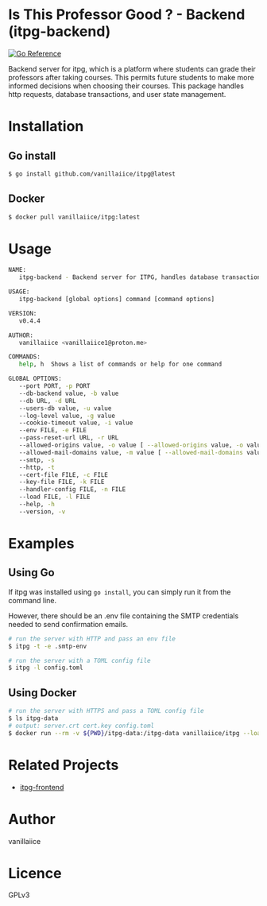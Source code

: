 # Is This Professor Good ? - Backend (itpg-backend)

[![Go Reference](https://pkg.go.dev/badge/golang.org/x/example.svg)](https://pkg.go.dev/github.com/vanillaiice/itpg)

Backend server for itpg, which is a platform where students can grade their professors after taking courses.
This permits future students to make more informed decisions when choosing their courses.
This package handles http requests, database transactions, and user state management.

# Installation

## Go install

```sh
$ go install github.com/vanillaiice/itpg@latest
```

## Docker

```sh
$ docker pull vanillaiice/itpg:latest
```

# Usage

```sh
NAME:
   itpg-backend - Backend server for ITPG, handles database transactions and user state management through HTTP(S) requests.

USAGE:
   itpg-backend [global options] command [command options]

VERSION:
   v0.4.4

AUTHOR:
   vanillaiice <vanillaiice1@proton.me>

COMMANDS:
   help, h  Shows a list of commands or help for one command

GLOBAL OPTIONS:
   --port PORT, -p PORT                                                               listen on PORT (default: "443")
   --db-backend value, -b value                                                       database backend, either sqlite or postgres (default: "sqlite")
   --db URL, -d URL                                                                   database connection URL (default: "itpg.db")
   --users-db value, -u value                                                         user state management bolt database (default: "users.db")
   --log-level value, -g value                                                        log level (default: "info")
   --cookie-timeout value, -i value                                                   cookie timeout in minutes (default: 30)
   --env FILE, -e FILE                                                                load SMTP configuration from FILE (default: ".env")
   --pass-reset-url URL, -r URL                                                       password reset web page URL
   --allowed-origins value, -o value [ --allowed-origins value, -o value ]            only allow specified origins to access resources (default: "*")
   --allowed-mail-domains value, -m value [ --allowed-mail-domains value, -m value ]  only allow specified mail domains to register (default: "*")
   --smtp, -s                                                                         use SMTP instead of SMTPS (default: false)
   --http, -t                                                                         use HTTP instead of HTTPS (default: false)
   --cert-file FILE, -c FILE                                                          load SSL certificate file from FILE
   --key-file FILE, -k FILE                                                           laod SSL secret key from FILE
   --handler-config FILE, -n FILE                                                     load JSON handler config from FILE (default: "handlers.json")
   --load FILE, -l FILE                                                               load TOML config from FILE
   --help, -h                                                                         show help
   --version, -v                                                                      print the version
```

# Examples

## Using Go

If itpg was installed using `go install`, you can simply run it from the command line.

However, there should be an .env file containing the SMTP credentials needed to send confirmation emails.

```sh
# run the server with HTTP and pass an env file
$ itpg -t -e .smtp-env

# run the server with a TOML config file
$ itpg -l config.toml
```

## Using Docker

```sh
# run the server with HTTPS and pass a TOML config file
$ ls itpg-data
# output: server.crt cert.key config.toml
$ docker run --rm -v ${PWD}/itpg-data:/itpg-data vanillaiice/itpg --load itpg-data/config.toml
```

# Related Projects

- [itpg-frontend](https://github.com/vanillaiice/itpg-frontend)

# Author

vanillaiice

# Licence

GPLv3
